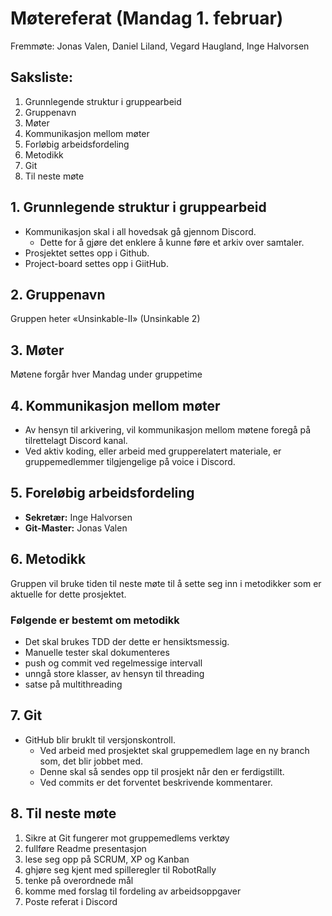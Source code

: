 # Møtereferat (Mandag 1. februar)

Fremmøte: Jonas Valen, Daniel Liland, Vegard Haugland, Inge Halvorsen

## Saksliste:
1. Grunnlegende struktur i gruppearbeid
2. Gruppenavn
3. Møter
4. Kommunikasjon mellom møter
5. Forløbig arbeidsfordeling
6. Metodikk
7. Git
8. Til neste møte

## 1. Grunnlegende struktur i gruppearbeid
- Kommunikasjon skal i all hovedsak gå gjennom Discord. 
  - Dette for å gjøre det enklere å kunne føre et arkiv over samtaler.
- Prosjektet settes opp i Github.
- Project-board settes opp i GiitHub.

## 2. Gruppenavn
Gruppen heter «Unsinkable-II» (Unsinkable 2)

## 3. Møter
Møtene forgår hver Mandag under gruppetime

## 4. Kommunikasjon mellom møter
- Av hensyn til arkivering, vil kommunikasjon mellom møtene foregå på tilrettelagt Discord kanal.
- Ved aktiv koding, eller arbeid med grupperelatert materiale, er gruppemedlemmer tilgjengelige på voice i Discord.

## 5. Foreløbig arbeidsfordeling
- **Sekretær:** Inge Halvorsen
- **Git-Master:** Jonas Valen

## 6. Metodikk
Gruppen vil bruke tiden til neste møte til å sette seg inn i metodikker som er aktuelle for dette prosjektet.

### Følgende er bestemt om metodikk
- Det skal brukes TDD der dette er hensiktsmessig.
- Manuelle tester skal dokumenteres
- push og commit ved regelmessige intervall
- unngå store klasser, av hensyn til threading
- satse på multithreading

## 7. Git
- GitHub blir bruklt til versjonskontroll. 
    - Ved arbeid med prosjektet skal gruppemedlem lage en ny branch som, det blir jobbet med. 
    - Denne skal så sendes opp til prosjekt når den er ferdigstillt.
    - Ved commits er det forventet beskrivende kommentarer.

## 8. Til neste møte
1. Sikre at Git fungerer mot gruppemedlems verktøy
2. fullføre Readme presentasjon
3. lese seg opp på SCRUM, XP og Kanban
4. ghjøre seg kjent med spilleregler til RobotRally
5. tenke på overordnede mål
6. komme med forslag til fordeling av arbeidsoppgaver
7. Poste referat i Discord